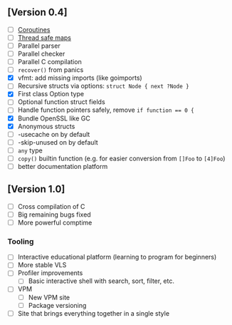 ## [Version 0.4]

- [ ] [Coroutines](https://github.com/vlang/v/discussions/11582)
- [ ] [Thread safe maps](https://github.com/vlang/v/discussions/11729)
- [ ] Parallel parser
- [ ] Parallel checker
- [ ] Parallel C compilation
- [ ] `recover()` from panics
- [x] vfmt: add missing imports (like goimports)
- [ ] Recursive structs via options: `struct Node { next ?Node }`
- [x] First class Option type
- [ ] Optional function struct fields
- [ ] Handle function pointers safely, remove `if function == 0 {`
- [x] Bundle OpenSSL like GC
- [x] Anonymous structs
- [ ] -usecache on by default
- [ ] -skip-unused on by default
- [ ] `any` type
- [ ] `copy()` builtin function (e.g. for easier conversion from `[]Foo` to `[4]Foo`)
- [ ] better documentation platform

## [Version 1.0]

- [ ] Cross compilation of C
- [ ] Big remaining bugs fixed
- [ ] More powerful comptime

### Tooling

- [ ] Interactive educational platform (learning to program for beginners)
- [ ] More stable VLS
- [ ] Profiler improvements
  - [ ] Basic interactive shell with search, sort, filter, etc.
- [ ] VPM
  - [ ] New VPM site
  - [ ] Package versioning
- [ ] Site that brings everything together in a single style
